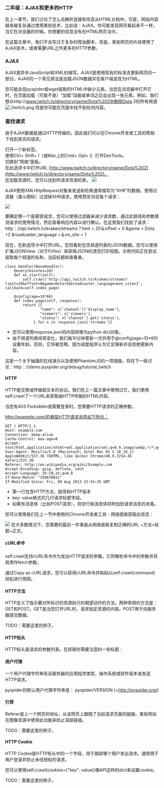 ### 二年级：AJAX和更多的HTTP
在上一章节，我们讨论了怎么去解析连接和信息从HTML文档中。可是，网站内容越来越复杂通过使用某些技术，比如说：AJAX。你可能发现网页看起来不一样，当它在浏览器的时候。你想要的信息没有在HTML网页当中。

在这篇文章中，我们不会写过于复杂的爬虫脚本，但是，某些网页的片段使用了AJAX技术，或者需要URL之外更多的HTTP参数，

### AJAX
AJAX是异步JavaScript和XML的缩写。AJAX是使用现有的标准去更新网页的一部分。AJAX的一个常见用法是加载JSON数据并在客户端呈现为HTML。

您可能会现pyspider或wget提取的HTML中缺少元素。当您在浏览器中打开它时，在页面加载（可能不是）“加载”动画或单词之后会出现一些元素。例如，我们想从http://www.twitch.tv/directory/game/Dota%202中删除Dota 2的所有频道
![./twitch.png](./twitch.png)
但是你可能在页面中找不到任何内容。
### 查找请求
由于AJAX数据是通过HTTP传输的，因此我们可以在Chrome开发者工具的帮助下找到真实的请求。

打开一个新标签。  
使用Ctrl+ Shift+ I（或Mac上的Cmd+ Opt+ I）打开DevTools。  
切换到“网络”面板。  
在此选项卡中打开URL [http://www.twitch.tv/directory/game/Dota%202](http://www.twitch.tv/directory/game/Dota%202)。  
在加载资源时，您可以找到所请求资源的表。
![](./developer-tools-network.png)

AJAX使用XMLHttpRequest对象来发送和检索通常缩写为“XHR”的数据。使用过滤器（漏斗图标）过滤掉XHR请求。使用预览浏览每个请求：

![](./tutorial_2.png)

要确定哪一个是密钥请求，您可以使用过滤器来减少请求数，通过此路径和参数猜测请求的使用情况，然后查看响应内容以进行确认。在这里我们找到了请求：http：//api.twitch.tv/kraken/streams？limit = 20＆offset = 0 &game = Dota +2 &roadcaster_language =＆on_site = 1

现在，在新选项卡中打开URL，您将看到包含频道列表的JSON数据。您可以使用扩展JSONView（对于Firfox）来获得JSON的漂亮打印视图。示例代码正在尝试提取每个频道的名称，当前标题和查看者。

```angular2html
class Handler(BaseHandler):
    @every(minutes=10)
    def on_start(self):
        self.crawl('http://api.twitch.tv/kraken/streams?limit=20&offset=0&game=Dota+2&broadcaster_language=&on_site=1', callback=self.index_page)

    @config(age=10*60)
    def index_page(self, response):
        return [{
                "name": x['channel']['display_name'],
                "viewers": x['viewers'],
                "status": x['channel'].get('status'),
             } for x in response.json['streams']]
```

* 您可以使用response.json将内容转换为python dict对象。
* 由于频道列表经常变化，我们每10分钟更新一次并用于@config(age=10*60)设置年龄。否则，它将被忽略，因为调度程序认为它足够新并且拒绝更新内容。

这是一个关于抽搐的在线演示以及使用PhantomJS的一项措施，将在下一级讨论：http：//demo.pyspider.org/debug/tutorial_twitch
#### HTTP
HTTP是交换或传输超文本的协议。我们在上一篇文章中使用过它，我们使用self.crawl了一个URL来获取由HTTP传输的HTML内容。

当您有403 Forbidden或需要登录时。您需要HTTP请求的正确参数。

http://example.com/的典型HTTP请求消息如下所示：

    GET / HTTP/1.1
    Host: example.com
    Connection: keep-alive
    Cache-Control: max-age=0
    Accept: text/html,application/xhtml+xml,application/xml;q=0.9,image/webp,*/*;q=0.8
    User-Agent: Mozilla/5.0 (Macintosh; Intel Mac OS X 10_10_1) AppleWebKit/537.36 (KHTML, like Gecko) Chrome/40.0.2214.45 Safari/537.36
    Referer: http://en.wikipedia.org/wiki/Example.com
    Accept-Encoding: gzip, deflate, sdch
    Accept-Language: zh-CN,zh;q=0.8
    If-None-Match: "359670651"
    If-Modified-Since: Fri, 09 Aug 2013 23:54:35 GMT
    
   
* 第一行包含HTTP方法，路径和HTTP版本
* key: value格式的几行请求标题字段。 
* 如果有消息体（比如POST请求），则空行和消息体将附加到请求消息的末尾。

您可以使用我们在上一节中使用的Chrome开发者工具 - 网络面板获取此信息：

![](./wangluo.png)
在大多数情况下，您需要的最后一件事是从网络面板复制正确的URL +方法+标题+正文。
##### cURL命令

self.crawl支持cURL命令作为发出HTTP请求的参数。它将解析命令中的参数并将其用作fetch参数。

通过Copy as cURL请求，您可以获得cURL命令并粘贴以self.crawl(command)轻松进行爬网。

#### HTTP方法
HTTP定义了指示要对所标识的资源执行的期望动作的方法。两种常用的方法是：GET和POST。GET是当您打开URL时，请求指定资源的内容。POST用于向服务器提交数据。

TODO：需要这里的例子。

#### HTTP标头
HTTP标头是请求的参数列表。在抓取时需要注意的一些标题：

#### 用户代理
一个用户代理字符串告诉服务器的应用程序类型，操作系统或软件版本谁发送HTTP请求。

pyspider的默认用户代理字符串是： pyspider/VERSION (+http://pyspider.org/)

#### 引荐
Referer是上一个网页的地址，从该网页上跟随了当前请求页面的链接。某些网站在图像资源中使用此功能来防止深层链接。

TODO：需要这里的例子。

#### HTTP Cookie
HTTP Cookie是HTTP标头中的一个字段，用于跟踪哪个用户发出请求。通常用于用户登录并防止未经授权的请求。

您可以使用self.crawl(cookies={"key": value})像API这样的dict来设置cookie。

TODO：需要这里的例子。